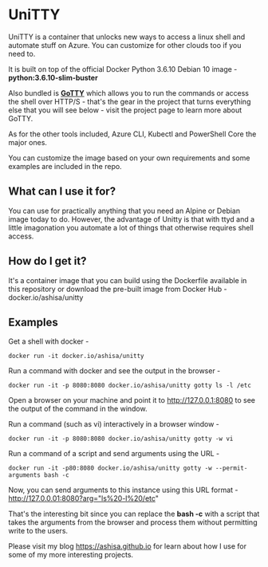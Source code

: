# UniTTY
 UniTTY is a container that unlocks new ways to access a linux shell and automate stuff on Azure. You can customize for other clouds too if you need to.

 It is built on top of the official Docker Python 3.6.10 Debian 10 image - **python:3.6.10-slim-buster**

 Also bundled is **[GoTTY](https://github.com/yudai/gotty)** which allows you to run the commands or access the shell over HTTP/S - that's the gear in the project that turns everything else that you will see below - visit the project page to learn more about GoTTY.

 As for the other tools included, Azure CLI, Kubectl and PowerShell Core the major ones.

 You can customize the image based on your own requirements and some examples are included in the repo. 

## What can I use it for?
You can use for practically anything that you need an Alpine or Debian image today to do. However, the advantage of Unitty is that with ttyd and a little imagonation you automate a lot of things that otherwise requires shell access.

## How do I get it?
 It's a container image that you can build using the Dockerfile available in this repository or download the pre-built image from Docker Hub - docker.io/ashisa/unitty


## Examples
Get a shell with docker - 
```
docker run -it docker.io/ashisa/unitty
```
Run a command with docker and see the output in the browser -
```
docker run -it -p 8080:8080 docker.io/ashisa/unitty gotty ls -l /etc
```
Open a browser on your machine and point it to http://127.0.0.1:8080 to see the output of the command in the window.

Run a command (such as vi) interactively in a browser window -
```
docker run -it -p 8080:8080 docker.io/ashisa/unitty gotty -w vi  
```
Run a command of a script and send arguments using the URL -
```
docker run -it -p80:8080 docker.io/ashisa/unitty gotty -w --permit-arguments bash -c
```
Now, you can send arguments to this instance using this URL format - http://127.0.0.01:8080?arg="ls%20-l%20/etc"

That's the interesting bit since you can replace the **bash -c** with a script that takes the arguments from the browser and process them without permitting write to the users.

Please visit my blog https://ashisa.github.io for learn about how I use for some of my more interesting projects.



